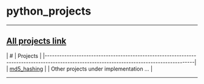 # python_projects

<hr>

## [All projects link](https://github.com/achnouri) 

|  #    | Projects                                                                                                                          |
|-------------------------------------------------------------------------------------------------------------------------------------------|
| [md5_hashing](https://github.com/achnouri/md5_hashing)                                                                     | 
| Other projects under implementation ...                                                                                                   |

<hr>
